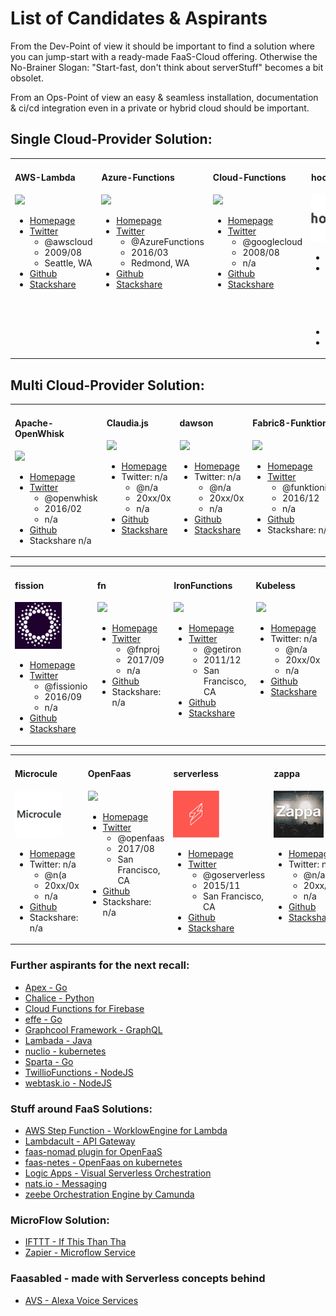 # List of Candidates & Aspirants

From the Dev-Point of view it should be important to find a solution where you can jump-start with a ready-made FaaS-Cloud offering. Otherwise the No-Brainer Slogan: "Start-fast, don't think about serverStuff" becomes a bit obsolet. 

From an Ops-Point of view an easy & seamless installation, documentation & ci/cd integration even in a private or hybrid cloud should be important.

## Single Cloud-Provider Solution:

<table><tr><td width="230" valign="top">

#### AWS-Lambda

<img src="https://img.stackshare.io/service/1909/aws-lambda.png" height="75"/>

- [Homepage](https://aws.amazon.com/lambda/?nc1=h_ls)
- [Twitter](https://twitter.com/awscloud)
  - @awscloud
  - 2009/08
  - Seattle, WA
- [Github](https://github.com/awslabs/serverless-application-model)
- [Stackshare](https://stackshare.io/aws-lambda)

</td><td width="230" valign="top">

#### Azure-Functions

<img src="http://storage.googleapis.com/xebia-blog/1/2017/01/Azure-function.png" height="75"/>

- [Homepage](https://azure.microsoft.com/en-us/services/functions/)
- [Twitter](https://twitter.com/AzureFunctions)
  - @AzureFunctions
  - 2016/03
  - Redmond, WA
- [Github](https://github.com/Azure/Azure-Functions)
- [Stackshare](https://stackshare.io/azure-functions)

</td><td width="230" valign="top">

#### Cloud-Functions

<img src="https://img.stackshare.io/service/6672/google-cloud-functions.png" height="75"/>

- [Homepage](https://cloud.google.com/functions/)
- [Twitter](https://twitter.com/googlecloud)
  - @googlecloud 
  - 2008/08
  - n/a
- [Github](https://github.com/GoogleCloudPlatform/cloud-functions-emulator)
- [Stackshare](https://stackshare.io/google-cloud-functions)

</td><td width="230" valign="top">

#### hook.io

<img src="hook.io/hookio-logo.png" height="75"/>

- [Homepage](http://hook.io/)
- [Twitter](https://twitter.com/hookdotio)
  - @hookdotio
  - 2015/08
  - San Francisco, CA
- [Github](https://github.com/bigcompany/hook.io)
- Stackshare n/a

</td></tr></table>



## Multi Cloud-Provider Solution:

<table><tr><td width="230" valign="top">

#### Apache-OpenWhisk

<img src="https://avatars2.githubusercontent.com/u/16900235" height="75"/>

- [Homepage](https://openwhisk.apache.org/)
- [Twitter](https://twitter.com/openwhisk)
  - @openwhisk
  - 2016/02
  - n/a
- [Github](https://github.com/apache/incubator-openwhisk)
- Stackshare n/a

</td><td width="230" valign="top">

#### Claudia.js

<img src="https://avatars-02.gitter.im/group/iv/3/57542cc5c43b8c60197765f0" height="75"/>

- [Homepage](https://claudiajs.com/)
- Twitter: n/a
  - @n/a 
  - 20xx/0x
  - n/a
- [Github](https://github.com/claudiajs)
- [Stackshare](https://stackshare.io/claudia)

</td><td width="230" valign="top">

#### dawson

<img src="https://avatars0.githubusercontent.com/u/23697047" height="75"/>

- [Homepage](https://dawson.sh)
- Twitter: n/a
  - @n/a
  - 20xx/0x
  - n/a
- [Github](https://github.com/dawson-org)
- [Stackshare](https://stackshare.io/dawson)

</td><td width="230" valign="top">

#### Fabric8-Funktion

<img src="https://funktion.fabric8.io/docs/images/icon.png" height="75"/>

- [Homepage](https://funktion.fabric8.io/)
- [Twitter](https://twitter.com/funktionio)
  - @funktionio
  - 2016/12
  - n/a
- [Github](https://github.com/funktionio)
- Stackshare: n/a

</td></tr></table><table><tr><td width="230" valign="top">


#### fission

<img src="Fission/fission.png" height="75"/>

- [Homepage](http://fission.io/)
- [Twitter](https://twitter.com/fissionio)
  - @fissionio
  - 2016/09
  - n/a
- [Github](https://github.com/fission)
- [Stackshare](https://stackshare.io/fission)

</td><td width="230" valign="top">

#### fn

<img src="https://avatars3.githubusercontent.com/u/30273834" height="75"/>

- [Homepage](http://fnproject.io/)
- [Twitter](https://twitter.com/fnproj)
  - @fnproj 
  - 2017/09
  - n/a
- [Github](https://github.com/fnproject)
- Stackshare: n/a

</td><td width="230" valign="top">


#### IronFunctions

<img src="https://www.iron.io/images/logo-simple.svg" height="75"/>

- [Homepage](https://www.iron.io/)
- [Twitter](https://twitter.com/getiron)
  - @getiron
  - 2011/12
  - San Francisco, CA
- [Github](https://github.com/iron-io/functions)
- [Stackshare](https://stackshare.io/iron-io)

</td><td width="230" valign="top">

#### Kubeless

<img src="https://avatars3.githubusercontent.com/u/25339039" height="75"/>

- [Homepage](http://kubeless.io/)
- Twitter: n/a
  - @n/a
  - 20xx/0x
  - n/a
- [Github](https://github.com/kubeless)
- [Stackshare](https://stackshare.io/kubeless)

</td></tr></table><table><tr><td width="230" valign="top">

#### Microcule

<img src="Microcule/Microcule-logo.png" height="75"/>

- [Homepage](https://github.com/Stackvana/microcule)
- Twitter: n/a
  - @n(a
  - 20xx/0x
  - n/a
- [Github](https://github.com/Stackvana/microcule)
- Stackshare: n/a

</td><td width="230" valign="top">

#### OpenFaas

<img src="https://www.openfaas.com/assets/images/logo.png" height="75"/>

- [Homepage](https://www.openfaas.com/)
- [Twitter](https://twitter.com/openfaas)
  - @openfaas
  - 2017/08
  - San Francisco, CA
- [Github](https://github.com/openfaas)
- Stackshare: n/a 

</td><td width="230" valign="top">

#### serverless

<img src="serverless/serverless-logo.png" height="75"/>

- [Homepage](https://serverless.com/)
- [Twitter](https://twitter.com/goserverless)
  - @goserverless 
  - 2015/11
  - San Francisco, CA
- [Github](https://github.com/serverless/serverless)
- [Stackshare](https://stackshare.io/serverless)

</td><td width="230" valign="top">

#### zappa

<img src="Zappa/Zappa.jpg" height="75"/>

- [Homepage](https://www.zappa.io/)
- Twitter: n/a
  - @n/a
  - 20xx/0x
  - n/a
- [Github](https://github.com/Miserlou/Zappa)
- [Stackshare](https://stackshare.io/zappa)

</td></tr></table>

### Further aspirants for the next recall:

- [Apex - Go](http://apex.run/)
- [Chalice - Python](https://github.com/aws/chalice)
- [Cloud Functions for Firebase](https://firebase.google.com/products/functions/?ref=stackshare)
- [effe - Go](redbeardlab.tech/2016/03/05/effe.html)
- [Graphcool Framework - GraphQL](https://www.graph.cool/)
- [Lambada - Java](https://github.com/lambadaframework/lambadaframework)
- [nuclio - kubernetes](https://github.com/nuclio)
- [Sparta - Go](http://gosparta.io/)
- [TwillioFunctions - NodeJS](https://www.twilio.com/functions?ref=stackshare)
- [webtask.io - NodeJS](https://webtask.io/)


### Stuff around FaaS Solutions:
- [AWS Step Function - WorklowEngine for Lambda](https://aws.amazon.com/de/step-functions/)
- [Lambdacult - API Gateway](https://lambdacult.com/)
- [faas-nomad plugin for OpenFaaS](https://github.com/hashicorp/faas-nomad)
- [faas-netes - OpenFaas on kubernetes](https://github.com/openfaas/faas-netes)
- [Logic Apps - Visual Serverless Orchestration](https://azure.microsoft.com/en-us/services/logic-apps/)
- [nats.io - Messaging](http://nats.io/)
- [zeebe Orchestration Engine by Camunda](https://zeebe.io/)

### MicroFlow Solution:
- [IFTTT - If This Than Tha](https://ifttt.com/)
- [Zapier - Microflow Service](https://zapier.com/)

### Faasabled - made with Serverless concepts behind
- [AVS - Alexa Voice Services](https://developer.amazon.com/de/alexa)
